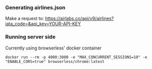 ### Generating airlines.json
Make a request to: https://airlabs.co/api/v9/airlines?iata_code=&api_key=YOUR-API-KEY

### Running server side

Currently using browserless' docker container

```shell
docker run --rm -p 4000:3000 -e "MAX_CONCURRENT_SESSIONS=10" -e "ENABLE_CORS=true" browserless/chrome:latest
```